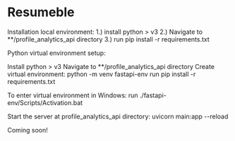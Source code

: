 # Resumeble

Installation local environment: 
1.) install python > v3
2.) Navigate to **/profile_analytics_api directory
3.) run pip install -r requirements.txt


Python virtual environment setup:

Install python > v3
Navigate to **/profile_analytics_api directory
Create virtual environment:
    python -m venv fastapi-env
run pip install -r requirements.txt

To enter virtual environment in Windows: 
run ./fastapi-env/Scripts/Activation.bat

Start the server at profile_analytics_api directory: 
uvicorn main:app --reload

Coming soon!